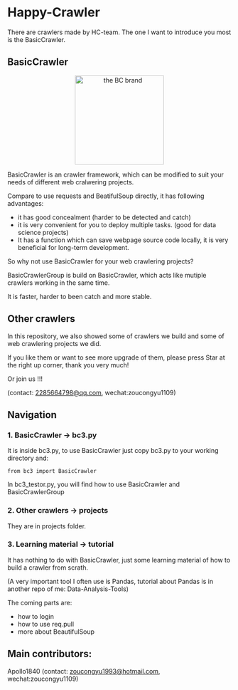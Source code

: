 # Happy-Crawler

There are crawlers made by HC-team. The one I want to introduce you most is the BasicCrawler.

## BasicCrawler

<p align="center"> 
    <img src="https://i.screenshot.net/4wxdjc3" alt="the BC brand" width="200" height="200">
</p>

BasicCrawler is an crawler framework, which can be modified to suit your needs of different web cralwering projects. 

Compare to use requests and BeatifulSoup directly, it has following advantages:

* it has good concealment (harder to be detected and catch)
* it is very convenient for you to deploy multiple tasks. (good for data science projects)
* It has a function which can save webpage source code locally, it is very beneficial for long-term development.

So why not use BasicCrawler for your web crawlering projects?

BasicCrawlerGroup is build on BasicCrawler, which acts like mutiple crawlers working in the same time. 

It is faster, harder to been catch and more stable.
 
## Other crawlers

In this repository, we also showed some of crawlers we build and some of web crawlering projects we did. 

If you like them or want to see more upgrade of them, please press Star at the right up corner, thank you very much!

Or join us !!! 

(contact: 2285664798@qq.com, wechat:zoucongyu1109) 

## Navigation

### 1. BasicCrawler -> bc3.py

It is inside bc3.py, to use BasicCrawler just copy bc3.py to your working directory and:

    from bc3 import BasicCrawler

In bc3_testor.py, you will find how to use BasicCrawler and BasicCrawlerGroup

### 2. Other crawlers -> projects

They are in projects folder.

### 3. Learning material -> tutorial

It has nothing to do with BasicCrawler, just some learning material of how to build a crawler from scrath.

(A very important tool I often use is Pandas, tutorial about Pandas is in another repo of me: Data-Analysis-Tools)

The coming parts are:
* how to login
* how to use req.pull
* more about BeautifulSoup

## Main contributors:
Apollo1840 (contact: zoucongyu1993@hotmail.com, wechat:zoucongyu1109)


